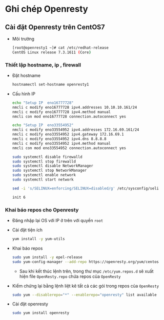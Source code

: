 # Ghi chép Openresty

## Cài đặt Openresty trên CentOS7
- Môi trường
  ```sh
  [root@openresty1 ~]# cat /etc/redhat-release
  CentOS Linux release 7.3.1611 (Core)
  ```


### Thiết lập hostname, ip , firewall
- Đặt hostname 
  ```sh
  hostnamectl set-hostname openresty1
  ```
  
- Cấu hình IP
  ```sh
  echo "Setup IP  eno16777728"
  nmcli c modify eno16777728 ipv4.addresses 10.10.10.161/24
  nmcli c modify eno16777728 ipv4.method manual
  nmcli con mod eno16777728 connection.autoconnect yes

  echo "Setup IP  eno33554952"
  nmcli c modify eno33554952 ipv4.addresses 172.16.69.161/24
  nmcli c modify eno33554952 ipv4.gateway 172.16.69.1
  nmcli c modify eno33554952 ipv4.dns 8.8.8.8
  nmcli c modify eno33554952 ipv4.method manual
  nmcli con mod eno33554952 connection.autoconnect yes

  sudo systemctl disable firewalld
  sudo systemctl stop firewalld
  sudo systemctl disable NetworkManager
  sudo systemctl stop NetworkManager
  sudo systemctl enable network
  sudo systemctl start network

  sed -i 's/SELINUX=enforcing/SELINUX=disabled/g' /etc/sysconfig/selinux

  init 6
  ````
  
### Khai báo repos cho Openresty
- Đăng nhập lại OS với IP ở trên với quyền `root`
- Cài đặt tiện ích 
  ```sh
  yum install -y yum-utils
  ```
- Khai báo repos
  ```sh
  sudo yum install -y epel-release
  sudo yum-config-manager --add-repo https://openresty.org/yum/centos/OpenResty.repo
  ```
  - Sau khi kết thúc lệnh trên, trong thư mục `/etc/yum.repos.d` sẽ xuất hiện file `OpenResty.repo` chứa repos của `OpenResty`

- Kiểm chứng lại bằng lệnh liệt kê tất cả các gói trong repos của `OpenResty`
  ```sh
  sudo yum --disablerepo="*" --enablerepo="openresty" list available
  ```
  
- Cài đặt openresty
  ```sh
  sudo yum install openresty
  ```
